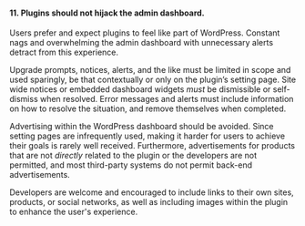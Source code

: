 <h4>11. Plugins should not hijack the admin dashboard.</h4>

Users prefer and expect plugins to feel like part of WordPress. Constant nags and overwhelming the admin dashboard with unnecessary alerts detract from this experience.

Upgrade prompts, notices, alerts, and the like must be limited in scope and used sparingly, be that contextually or only on the plugin’s setting page. Site wide notices or embedded dashboard widgets <em>must</em> be dismissible or self-dismiss when resolved. Error messages and alerts must include information on how to resolve the situation, and remove themselves when completed.

Advertising within the WordPress dashboard should be avoided. Since setting pages are infrequently used, making it harder for users to achieve their goals is rarely well received. Furthermore, advertisements for products that are not <em>directly</em> related to the plugin or the developers are not permitted, and most third-party systems do not permit back-end advertisements.

Developers are welcome and encouraged to include links to their own sites, products, or social networks, as well as including images within the plugin to enhance the user's experience.
